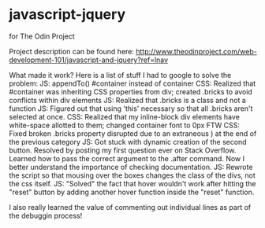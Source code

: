 # javascript-jquery
for The Odin Project

Project description can be found here:
http://www.theodinproject.com/web-development-101/javascript-and-jquery?ref=lnav



What made it work? Here is a list of stuff I had to google to solve the problem:
JS: appendTo() #container instead of container
CSS: Realized that #container was inheriting CSS properties from div; created .bricks to avoid conflicts within div elements
JS: Realized that .bricks is a class and not a function 
JS: Figured out that using 'this' necessary so that all .bricks aren't selected at once.
CSS: Realized that my inline-block div elements have white-space allotted to them; changed container font to 0px FTW
CSS: Fixed broken .bricks property disrupted due to an extraneous ) at the end of the previous category
JS: Got stuck with dynamic creation of the second button. Resolved by posting my first question ever on Stack Overflow. Learned how to pass the correct argument to the .after command. Now I better understand the importance of checking documentation.
JS: Rewrote the script so that mousing over the boxes changes the class of the divs, not the css itself.
JS: "Solved" the fact that hover wouldn't work after hitting the "reset" button by adding another hover function inside the "reset" function.

I also really learned the value of commenting out individual lines as part of the debuggin process!